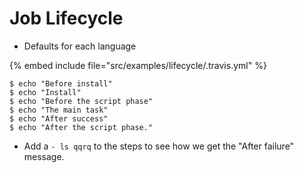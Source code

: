 # Job Lifecycle


* Defaults for each language

{% embed include file="src/examples/lifecycle/.travis.yml" %}

```
$ echo "Before install"
$ echo "Install"
$ echo "Before the script phase"
$ echo "The main task"
$ echo "After success"
$ echo "After the script phase."
```

* Add a `- ls qqrq` to the steps to see how we get the "After failure" message.


